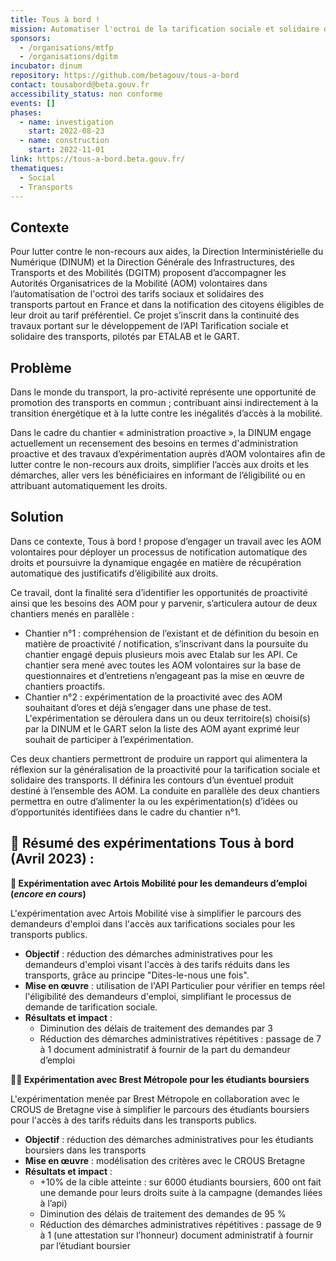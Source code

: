 ```yaml
---
title: Tous à bord !
mission: Automatiser l'octroi de la tarification sociale et solidaire des transports partout en France
sponsors:
  - /organisations/mtfp
  - /organisations/dgitm
incubator: dinum
repository: https://github.com/betagouv/tous-a-bord
contact: tousabord@beta.gouv.fr
accessibility_status: non conforme
events: []
phases:
  - name: investigation
    start: 2022-08-23
  - name: construction
    start: 2022-11-01
link: https://tous-a-bord.beta.gouv.fr/
thematiques:
  - Social
  - Transports
---
```

## Contexte

Pour lutter contre le non-recours aux aides, la Direction Interministérielle du Numérique (DINUM) et la Direction Générale des Infrastructures, des Transports et des Mobilités (DGITM) proposent d’accompagner les Autorités Organisatrices de la Mobilité (AOM) volontaires dans l’automatisation de l'octroi des tarifs sociaux et solidaires des transports partout en France et dans la notification des citoyens éligibles de leur droit au tarif préférentiel. Ce projet s’inscrit dans la continuité des travaux portant sur le développement de l’API Tarification sociale et solidaire des transports, pilotés par ETALAB et le GART.

## Problème

Dans le monde du transport, la pro-activité représente une opportunité de promotion des transports en commun ; contribuant ainsi indirectement à la transition énergétique et à la lutte contre les inégalités d’accès à la mobilité. 

Dans le cadre du chantier « administration proactive », la DINUM engage actuellement un recensement des besoins en termes d'administration proactive et des travaux d’expérimentation auprès d’AOM volontaires afin de lutter contre le non-recours aux droits, simplifier l’accès aux droits et les démarches, aller vers les bénéficiaires en informant de l’éligibilité ou en attribuant automatiquement les droits.

## Solution

Dans ce contexte, Tous à bord ! propose d’engager un travail avec les AOM volontaires pour déployer un processus de notification automatique des droits et poursuivre la dynamique engagée en matière de récupération automatique des justificatifs d’éligibilité aux droits. 

Ce travail, dont la finalité sera d’identifier les opportunités de proactivité ainsi que les besoins des AOM pour y parvenir, s’articulera autour de deux chantiers menés en parallèle : 

- Chantier n°1 : compréhension de l’existant et de définition du besoin en matière de proactivité / notification, s’inscrivant dans la poursuite du chantier engagé depuis plusieurs mois avec Etalab sur les API.  Ce chantier sera mené avec toutes les AOM volontaires sur la base de questionnaires et d’entretiens n’engageant pas la mise en œuvre de chantiers proactifs.      
- Chantier n°2 : expérimentation de la proactivité avec des AOM souhaitant d’ores et déjà s’engager dans une phase de test. L'expérimentation se déroulera dans un ou deux territoire(s) choisi(s) par la DINUM et le GART selon la liste des AOM ayant exprimé leur souhait de participer à l’expérimentation. 

Ces deux chantiers permettront de produire un rapport qui alimentera la réflexion sur la généralisation de la proactivité pour la tarification sociale et solidaire des transports. Il définira les contours d’un éventuel produit destiné à l’ensemble des AOM. La conduite en parallèle des deux chantiers permettra en outre d’alimenter la ou les expérimentation(s) d’idées ou d’opportunités identifiées dans le cadre du chantier n°1.


## 🧪 Résumé des expérimentations Tous à bord (Avril 2023) :

**💼 Expérimentation avec Artois Mobilité pour les demandeurs d’emploi (_encore en cours_)**

L'expérimentation avec Artois Mobilité vise à simplifier le parcours des demandeurs d'emploi dans l'accès aux tarifications sociales pour les transports publics.


- **Objectif** : réduction des démarches administratives pour les demandeurs d'emploi visant l'accès à des tarifs réduits dans les transports, grâce au principe "Dites-le-nous une fois".
- **Mise en œuvre** : utilisation de l'API Particulier pour vérifier en temps réel l'éligibilité des demandeurs d'emploi, simplifiant le processus de demande de tarification sociale.
- **Résultats et impact** :
    - Diminution des délais de traitement des demandes par 3
    - Réduction des démarches administratives répétitives : passage de 7 à 1 document administratif à fournir de la part du demandeur d’emploi

**🧑‍🎓 Expérimentation avec Brest Métropole pour les étudiants boursiers**

L'expérimentation menée par Brest Métropole en collaboration avec le CROUS de Bretagne vise à simplifier le parcours des étudiants boursiers pour l'accès à des tarifs réduits dans les transports publics.


- **Objectif** : réduction des démarches administratives pour les étudiants boursiers dans les transports
- **Mise en œuvre** : modélisation des critères avec le CROUS Bretagne
- **Résultats et impact** :
    - +10% de la cible atteinte : sur 6000 étudiants boursiers, 600 ont fait une demande pour leurs droits suite à la campagne (demandes liées à l’api)
    - Diminution des délais de traitement des demandes de 95 %
    - Réduction des démarches administratives répétitives : passage de 9 à 1 (une attestation sur l’honneur) document administratif à fournir par l’étudiant boursier
